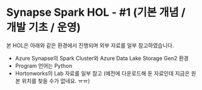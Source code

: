 # Synapse Spark HOL - #1 (기본 개념 / 개발 기초 / 운영)
본 HOL은 아래와 같은 환경에서 진행되며 외부 자료를 일부 참고하였습니다.
* Azure Synapse의 Spark Cluster와 Azure Data Lake Storage Gen2 환경
* Program 언어는 Python
* Hortonworks의 Lab 자료를 일부 참고 (예전에 다운로드해 둔 자료인데 지금은 원본 위치를 찾을 수가 없네요. ㅠㅠ)
